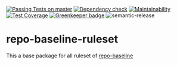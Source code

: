 [![Passing Tests on master](https://travis-ci.org/oliverlorenz/repo-baseline-ruleset.svg?branch=master)](https://travis-ci.org/oliverlorenz/repo-baseline-ruleset)
[![Dependency check](https://david-dm.org/oliverlorenz/repo-baseline-ruleset/status.svg)](https://david-dm.org/oliverlorenz/repo-baseline-ruleset)
[![Maintainability](https://api.codeclimate.com/v1/badges/67a08e4951f0db2facfa/maintainability)](https://codeclimate.com/github/oliverlorenz/repo-baseline-ruleset/maintainability) [![Test Coverage](https://api.codeclimate.com/v1/badges/67a08e4951f0db2facfa/test_coverage)](https://codeclimate.com/github/oliverlorenz/repo-baseline-ruleset/test_coverage) 
[![Greenkeeper badge](https://badges.greenkeeper.io/oliverlorenz/repo-baseline-ruleset.svg)](https://greenkeeper.io/) ![semantic-release](https://img.shields.io/badge/%20%20%F0%9F%93%A6%F0%9F%9A%80-semantic--release-e10079.svg)

# repo-baseline-ruleset

This a base package for all ruleset of [repo-baseline](https://github.com/oliverlorenz/repo-baseline)
